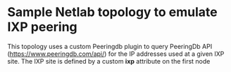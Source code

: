 # Sample Netlab topology to emulate IXP peering

This topology uses a custom Peeringdb plugin to query PeeringDb API (https://www.peeringdb.com/api/) for the IP addresses used at a given IXP site.
The IXP site is defined by a custom **ixp** attribute on the first node
